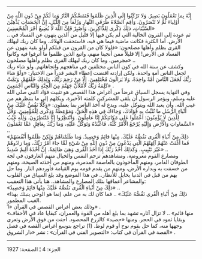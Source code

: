 ------------------------------------------------------------------------

إِنَّهُ بِما تَعْمَلُونَ بَصِيرٌ. وَلا تَرْكَنُوا إِلَى الَّذِينَ ظَلَمُوا فَتَمَسَّكُمُ النَّارُ وَما لَكُمْ مِنْ
دُونِ اللَّهِ مِنْ أَوْلِياءَ ثُمَّ لا تُنْصَرُونَ. وَأَقِمِ الصَّلاةَ طَرَفَيِ النَّهارِ وَزُلَفاً مِنَ اللَّيْلِ،
إِنَّ الْحَسَناتِ يُذْهِبْنَ السَّيِّئاتِ، ذلِكَ ذِكْرى لِلذَّاكِرِينَ. وَاصْبِرْ فَإِنَّ اللَّهَ لا يُضِيعُ أَجْرَ
الْمُحْسِنِينَ»  
.. ثم عودة إلى القرون الخالية التي لم يكن فيها إلا قليل من الذين ينهون
عن الفساد في الأرض. أما الكثرة فكانت ماضية فيما هي فيه، فاستحقت الهلاك.
وما كان ربك ليهلك القرى بظلم وأهلها مصلحون: «فلولا كان من القرون من
قبلكم أولو بقية ينهون عن الفساد في الأرض! إلا قليلاً ممن أنجينا منهم،
واتبع الذين ظلموا ما أترفوا فيه وكانوا مجرمين. وما كان ربك ليهلك القرى
بظلم وأهلها مصلحون» ..  
وكشف عن سنة الله في كون الناس مختلفين في مناهجهم واتجاهاتهم. ولو شاء ربك
لجعل الناس أمة واحدة. ولكن إرادته اقتضت إعطاء البشر قدراً من الاختيار:
«وَلَوْ شاءَ رَبُّكَ لَجَعَلَ النَّاسَ أُمَّةً واحِدَةً، وَلا يَزالُونَ مُخْتَلِفِينَ. إِلَّا مَنْ رَحِمَ رَبُّكَ،
وَلِذلِكَ خَلَقَهُمْ، وَتَمَّتْ كَلِمَةُ رَبِّكَ لَأَمْلَأَنَّ جَهَنَّمَ مِنَ الْجِنَّةِ وَالنَّاسِ أَجْمَعِينَ» .  
وفي النهاية يسجل السياق غرضاً من أغراض هذا القصص هو تثبيت فؤاد النبي صلى
الله عليه وسلم، ويؤمر الرسول أن يلقي للمشركين كلمته الأخيرة، ويكلهم إلى
ما ينتظرهم من غيب الله. وأن يعبد الله ويتوكل عليه، ويدع له أخذ الناس بما
يعملون: «وَكُلًّا نَقُصُّ عَلَيْكَ مِنْ أَنْباءِ الرُّسُلِ ما نُثَبِّتُ بِهِ فُؤادَكَ، وَجاءَكَ فِي هذِهِ
الْحَقُّ، وَمَوْعِظَةٌ وَذِكْرى لِلْمُؤْمِنِينَ. وَقُلْ لِلَّذِينَ لا يُؤْمِنُونَ: اعْمَلُوا عَلى مَكانَتِكُمْ إِنَّا
عامِلُونَ. وَانْتَظِرُوا إِنَّا مُنْتَظِرُونَ. وَلِلَّهِ غَيْبُ السَّماواتِ وَالْأَرْضِ وَإِلَيْهِ يُرْجَعُ الْأَمْرُ
كُلُّهُ، فَاعْبُدْهُ وَتَوَكَّلْ عَلَيْهِ، وَما رَبُّكَ بِغافِلٍ عَمَّا تَعْمَلُونَ» ..  
«ذلِكَ مِنْ أَنْباءِ الْقُرى نَقُصُّهُ عَلَيْكَ. مِنْها قائِمٌ وَحَصِيدٌ. وَما ظَلَمْناهُمْ وَلكِنْ ظَلَمُوا
أَنْفُسَهُمْ فَما أَغْنَتْ عَنْهُمْ آلِهَتُهُمُ الَّتِي يَدْعُونَ مِنْ دُونِ اللَّهِ مِنْ شَيْءٍ لَمَّا جاءَ أَمْرُ
رَبِّكَ، وَما زادُوهُمْ غَيْرَ تَتْبِيبٍ. وَكَذلِكَ أَخْذُ رَبِّكَ إِذا أَخَذَ الْقُرى وَهِيَ ظالِمَةٌ. إِنَّ
أَخْذَهُ أَلِيمٌ شَدِيدٌ» ..  
ومصارع القوم معروضة، ومشاهدهم تزحم النفس والخيال منهم الغارقون في لجة
الطوفان الغامر، ومنهم المأخوذون بالعاصفة المدمرة، ومنهم من أخذته الصيحة،
ومنهم من خسفت به وبداره الأرض، ومنهم من يقدم قومه يوم القيامة فأوردهم
النار. وما حل بهم من قبل في الدنيا يخايل للأنظار.. في هذا الموضع وقد بلغ
السياق من القلوب والمشاعر أعماقها بتلك المصارع والمشاهد.. هنا يأتي هذا
التعقيب:  
«ذلِكَ مِنْ أَنْباءِ الْقُرى نَقُصُّهُ عَلَيْكَ مِنْها قائِمٌ وَحَصِيدٌ» ..  
«ذلِكَ مِنْ أَنْباءِ الْقُرى نَقُصُّهُ عَلَيْكَ» .. فما كان لك به من علم، إنما هو الوحي
ينبئك بهذا الغيب المطمور.  
وذلك بعض أغراض القصص في القرآن «1» .  
«منها قائم» .. لا تزال آثاره تشهد بما بلغ أهله من القوة والعمران، كبقايا
عاد في الأحقاف وبقايا ثمود في الحجر. ومنها «حصيد» كالزرع المحصود. اجتث
من فوق الأرض وتعرى وجهها منه، كما حل بقوم نوح أو قوم لوط. (1) تراجع
بتوسع أغراض القصة في فصل القصة في القرآن في كتاب: «التصوير الفني في
القرآن» : نشر «دار الشروق» .

------------------------------------------------------------------------

الجزء: 4 ¦ الصفحة: 1927
